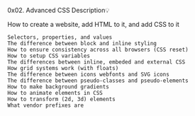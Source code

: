 0x02. Advanced CSS
Description:bulb:

How to create a website, add HTML to it, and add CSS to it

    Selectors, properties, and values
    The difference between block and inline styling
    How to ensure consistency across all browsers (CSS reset)
    How to setup CSS variables
    The differences between inline, embeded and external CSS
    How grid systems work (with floats)
    The difference between icons webfonts and SVG icons
    The difference between pseudo-classes and pseudo-elements
    How to make background gradients
    How to animate elements in CSS
    How to transform (2d, 3d) elements
    What vendor prefixes are

